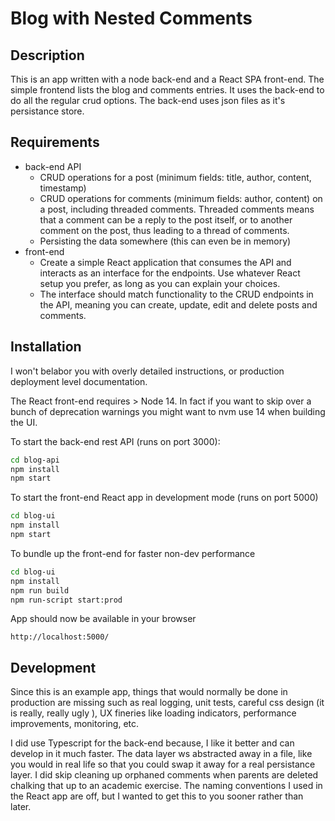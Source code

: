 # Blog with Nested Comments

## Description
This is an app written with a node back-end and a React SPA front-end. The simple 
frontend lists the blog and comments entries.  It uses the back-end to do all the regular crud options.
The back-end uses json files as it's persistance store.

## Requirements
* back-end API
    * CRUD operations for a post (minimum fields: title, author, content, timestamp)
    * CRUD operations for comments (minimum fields: author, content) on a post, including threaded comments. Threaded comments means that a comment can be a reply to the post itself, or to another comment on the post, thus leading to a thread of comments.
    * Persisting the data somewhere (this can even be in memory)
* front-end
    * Create a simple React application that consumes the API and interacts as an interface for the endpoints. Use whatever React setup you prefer, as long as you can explain your choices.
    * The interface should match functionality to the CRUD endpoints in the API, meaning you can create, update, edit and delete posts and comments. 
 
## Installation
I won't belabor you with overly detailed instructions, or production deployment level documentation.


The React front-end requires > Node 14. In fact if you want to skip over a bunch of deprecation warnings you might want to nvm use 14 when building the UI.

To start the back-end rest API (runs on port 3000):

```bash
cd blog-api
npm install
npm start
```

To start the front-end React app in development mode (runs on port 5000)

```bash
cd blog-ui
npm install
npm start
```

To bundle up the front-end for faster non-dev performance

```bash
cd blog-ui
npm install
npm run build 
npm run-script start:prod
```


App should now be available in your browser
```
http://localhost:5000/
```


## Development
Since this is an example app, things that would normally be done in production are missing such as real logging, unit tests, careful css design (it is really, really ugly ), UX fineries like loading indicators, performance improvements, monitoring, etc.

I did use Typescript for the back-end because, I like it better and can develop in it much faster. The data layer ws abstracted away in a file, like you would in real life so that you could swap it away for a real persistance layer. I did skip cleaning up orphaned comments when parents are deleted chalking that up to an academic exercise.  The naming conventions I used in the React app are off, but I wanted to get this to you sooner rather than later.
